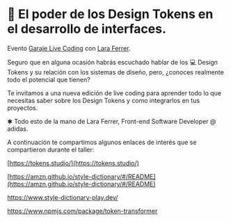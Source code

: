 # 🚀 El poder de los Design Tokens en el desarrollo de interfaces.

Evento [Garaje Live Coding](https://www.youtube.com/watch?v=XpK8Gy3S9nw) con [Lara Ferrer](https://www.linkedin.com/in/laraferrer/).

Seguro que en alguna ocasión habrás escuchado hablar de los 💻 Design Tokens y su relación con los sistemas de diseño, pero, ¿conoces realmente todo el potencial que tienen? 

Te invitamos a una nueva edición de live coding para aprender todo lo que necesitas saber sobre los Design Tokens y como integrarlos en tus proyectos.

✱ Todo esto de la mano de Lara Ferrer, Front-end Software Developer @ adidas.

A continuación te compartimos algunos enlaces de interés que se compartieron durante el taller:

[https://tokens.studio/](https://tokens.studio/)

[https://amzn.github.io/style-dictionary/#/README](https://amzn.github.io/style-dictionary/#/README)

https://www.style-dictionary-play.dev/

https://www.npmjs.com/package/token-transformer


